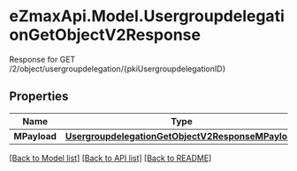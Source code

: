 # eZmaxApi.Model.UsergroupdelegationGetObjectV2Response
Response for GET /2/object/usergroupdelegation/{pkiUsergroupdelegationID}

## Properties

Name | Type | Description | Notes
------------ | ------------- | ------------- | -------------
**MPayload** | [**UsergroupdelegationGetObjectV2ResponseMPayload**](UsergroupdelegationGetObjectV2ResponseMPayload.md) |  | 

[[Back to Model list]](../README.md#documentation-for-models) [[Back to API list]](../README.md#documentation-for-api-endpoints) [[Back to README]](../README.md)

